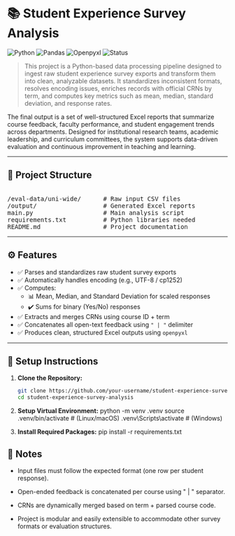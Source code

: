 # 📚 Student Experience Survey Analysis

![Python](https://img.shields.io/badge/Python-3.8%2B-blue?logo=python&logoColor=white)
![Pandas](https://img.shields.io/badge/Powered%20by-Pandas-lightgrey?logo=pandas&logoColor=black)
![Openpyxl](https://img.shields.io/badge/Excel%20Export-openpyxl-yellowgreen?logo=microsoft-excel&logoColor=white)
![Status](https://img.shields.io/badge/Status-Active-success)

> This project is a Python-based data processing pipeline designed to ingest raw student experience survey exports and transform them into clean, analyzable datasets. It standardizes inconsistent formats, resolves encoding issues, enriches records with official CRNs by term, and computes key metrics such as mean, median, standard deviation, and response rates.

The final output is a set of well-structured Excel reports that summarize course feedback, faculty performance, and student engagement trends across departments. Designed for institutional research teams, academic leadership, and curriculum committees, the system supports data-driven evaluation and continuous improvement in teaching and learning.

---

## 📂 Project Structure


<pre> 
/eval-data/uni-wide/      # Raw input CSV files
/output/                  # Generated Excel reports
main.py                   # Main analysis script
requirements.txt          # Python libraries needed
README.md                 # Project documentation
</pre>


---

## ⚙️ Features
- ✅ Parses and standardizes raw student survey exports
- ✅ Automatically handles encoding (e.g., UTF-8 / cp1252)
- ✅ Computes:
  - 📊 Mean, Median, and Standard Deviation for scaled responses
  - ✔️ Sums for binary (Yes/No) responses
- ✅ Extracts and merges CRNs using course ID + term
- ✅ Concatenates all open-text feedback using `" | "` delimiter
- ✅ Produces clean, structured Excel outputs using `openpyxl`

---

## 🚀 Setup Instructions

1. **Clone the Repository:**
   ```bash
   git clone https://github.com/your-username/student-experience-survey-analysis.git
   cd student-experience-survey-analysis

2. **Setup Virtual Environment:**
python -m venv .venv
source .venv/bin/activate   # (Linux/macOS)
.venv\Scripts\activate      # (Windows)

3. **Install Required Packages:**
pip install -r requirements.txt

## 🧠 Notes

* Input files must follow the expected format (one row per student response).

* Open-ended feedback is concatenated per course using " | " separator.

* CRNs are dynamically merged based on term + parsed course code.

* Project is modular and easily extensible to accommodate other survey formats or evaluation structures.